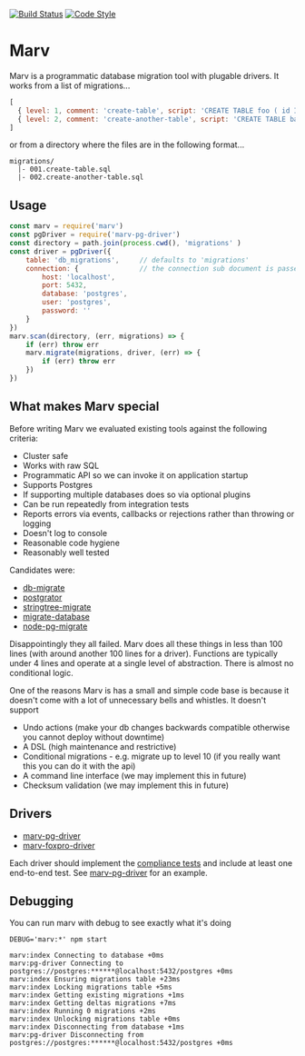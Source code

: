 [![Build Status](https://img.shields.io/travis/guidesmiths/marv/master.svg)](https://travis-ci.org/guidesmiths/marv)
[![Code Style](https://img.shields.io/badge/code%20style-imperative-brightgreen.svg)](https://github.com/guidesmiths/eslint-config-imperative)
# Marv
Marv is a programmatic database migration tool with plugable drivers. It works from a list of migrations...
```js
[
  { level: 1, comment: 'create-table', script: 'CREATE TABLE foo ( id INTEGER PRIMARY KEY );'},
  { level: 2, comment: 'create-another-table', script: 'CREATE TABLE bar ( id INTEGER PRIMARY KEY );'}
]
```
or from a directory where the files are in the following format...
```
migrations/
  |- 001.create-table.sql
  |- 002.create-another-table.sql
```

## Usage
```js
const marv = require('marv')
const pgDriver = require('marv-pg-driver')
const directory = path.join(process.cwd(), 'migrations' )
const driver = pgDriver({
    table: 'db_migrations',     // defaults to 'migrations'
    connection: {               // the connection sub document is passed directly to pg.Client
        host: 'localhost',
        port: 5432,
        database: 'postgres',
        user: 'postgres',
        password: ''
    }
})
marv.scan(directory, (err, migrations) => {
    if (err) throw err
    marv.migrate(migrations, driver, (err) => {
        if (err) throw err
    })
})
```

## What makes Marv special
Before writing Marv we evaluated existing tools against the following criteria:

* Cluster safe
* Works with raw SQL
* Programmatic API so we can invoke it on application startup
* Supports Postgres
* If supporting multiple databases does so via optional plugins
* Can be run repeatedly from integration tests
* Reports errors via events, callbacks or rejections rather than throwing or logging
* Doesn't log to console
* Reasonable code hygiene
* Reasonably well tested

Candidates were:

* [db-migrate](https://www.npmjs.com/package/db-migrate)
* [postgrator](https://www.npmjs.com/package/postgrator)
* [stringtree-migrate](https://www.npmjs.com/package/stringtree-migrate)
* [migrate-database](https://www.npmjs.com/package/migrate-database)
* [node-pg-migrate](https://www.npmjs.com/package/migrate-database)

Disappointingly they all failed. Marv does all these things in less than 100 lines (with around another 100 lines for a driver). Functions are typically under 4 lines and operate at a single level of abstraction. There is almost no conditional logic.

One of the reasons Marv is has a small and simple code base is because it doesn't come with a lot of unnecessary bells and whistles. It doesn't support

* Undo actions (make your db changes backwards compatible otherwise you cannot deploy without downtime)
* A DSL (high maintenance and restrictive)
* Conditional migrations - e.g. migrate up to level 10 (if you really want this you can do it with the api)
* A command line interface (we may implement this in future)
* Checksum validation (we may implement this in future)

## Drivers
* [marv-pg-driver](https://www.npmjs.com/package/marv-pg-driver)
* [marv-foxpro-driver](https://www.youtube.com/watch?v=dQw4w9WgXcQ)

Each driver should implement the [compliance tests](https://www.npmjs.com/package/marv-compliance-tests) and include at least one end-to-end test. See [marv-pg-driver](https://www.npmjs.com/package/marv-pg-driver) for an example.

## Debugging
You can run marv with debug to see exactly what it's doing

```
DEBUG='marv:*' npm start

marv:index Connecting to database +0ms
marv:pg-driver Connecting to postgres://postgres:******@localhost:5432/postgres +0ms
marv:index Ensuring migrations table +23ms
marv:index Locking migrations table +5ms
marv:index Getting existing migrations +1ms
marv:index Getting deltas migrations +7ms
marv:index Running 0 migrations +2ms
marv:index Unlocking migrations table +0ms
marv:index Disconnecting from database +1ms
marv:pg-driver Disconnecting from postgres://postgres:******@localhost:5432/postgres +0ms

```
